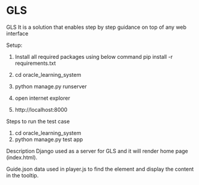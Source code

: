 # GLS
GLS
It is a solution that enables step by step guidance on top of any web interface


Setup:
1. Install all required packages using below command
   pip install -r requirements.txt

2. cd  oracle_learning_system
3. python manage.py runserver
4. open internet explorer
5. http://localhost:8000


Steps to run the test case

1. cd oracle_learning_system
2. python manage.py test app

Description
Django used as a server for GLS and it will render home page (index.html). 

Guide.json data used in player.js to find the element and display the content in  the tooltip.

   	
